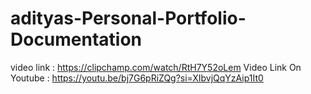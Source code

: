 # adityas-Personal-Portfolio-Documentation
video link : https://clipchamp.com/watch/RtH7Y52oLem
Video Link On Youtube : https://youtu.be/bj7G6pRiZQg?si=XIbvjQqYzAip1It0
